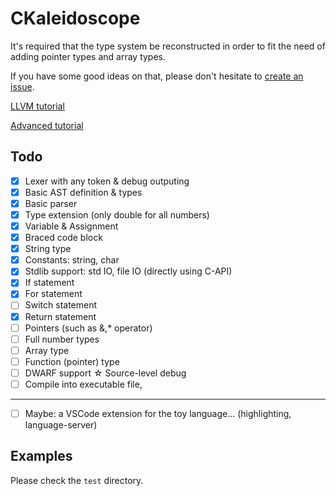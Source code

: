 # CKaleidoscope

It's required that the type system be reconstructed
in order to fit the need of adding pointer types and
array types.

If you have some good ideas on that, please don't hesitate 
to [create an issue](https://github.com/seven-mile/CKaleidoscope/issues/new).

[LLVM tutorial](http://llvm.org/docs/tutorial/)

[Advanced tutorial](https://mapping-high-level-constructs-to-llvm-ir.readthedocs.io/en/latest/README.html)

## Todo

- [x] Lexer with any token & debug outputing
- [x] Basic AST definition & types
- [x] Basic parser
- [x] Type extension (only double for all numbers)
- [x] Variable & Assignment
- [x] Braced code block
- [x] String type
- [x] Constants: string, char
- [x] Stdlib support: std IO, file IO (directly using C-API)
- [x] If statement
- [x] For statement
- [ ] Switch statement
- [x] Return statement
- [ ] Pointers (such as &,* operator)
- [ ] Full number types
- [ ] Array type
- [ ] Function (pointer) type
- [ ] DWARF support ☆ Source-level debug
- [ ] Compile into executable file,

---

- [ ] Maybe: a VSCode extension for the toy language... (highlighting, language-server)

## Examples

Please check the `test` directory.
